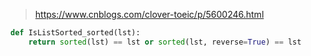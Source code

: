 > https://www.cnblogs.com/clover-toeic/p/5600246.html

```python
def IsListSorted_sorted(lst):
    return sorted(lst) == lst or sorted(lst, reverse=True) == lst
```

